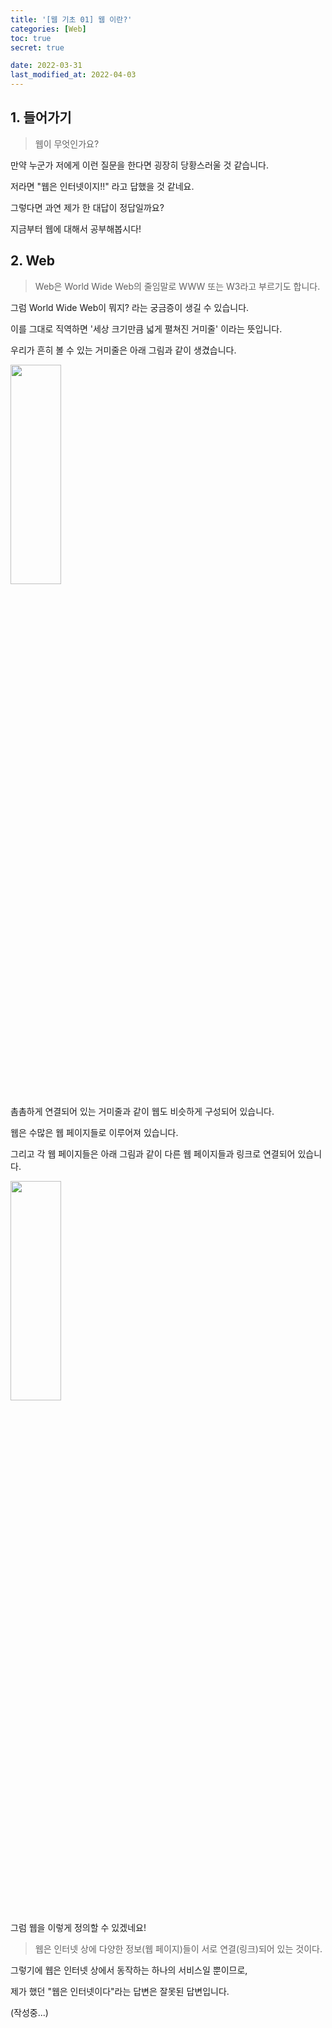 ```yaml
---
title: '[웹 기초 01] 웹 이란?'
categories: [Web]
toc: true
secret: true

date: 2022-03-31
last_modified_at: 2022-04-03
---
```


## 1. 들어가기

> 웹이 무엇인가요?

만약 누군가 저에게 이런 질문을 한다면 굉장히 당황스러울 것 같습니다.

저라면 "웹은 인터넷이지!!" 라고 답했을 것 같네요.

그렇다면 과연 제가 한 대답이 정답일까요?

지금부터 웹에 대해서 공부해봅시다!

## 2. Web

> Web은 World Wide Web의 줄임말로 WWW 또는 W3라고 부르기도 합니다.

그럼 World Wide Web이 뭐지? 라는 궁금증이 생길 수 있습니다.

이를 그대로 직역하면 '세상 크기만큼 넓게 펼쳐진 거미줄' 이라는 뜻입니다.

우리가 흔히 볼 수 있는 거미줄은 아래 그림과 같이 생겼습니다.

<div class="div-post-img">
  <img src="{{ site.url }}/assets/img/web/01/spider-web.png" width="40%" height="30%" />
</div>

촘촘하게 연결되어 있는 거미줄과 같이 웹도 비슷하게 구성되어 있습니다.

웹은 수많은 웹 페이지들로 이루어져 있습니다.

그리고 각 웹 페이지들은 아래 그림과 같이 다른 웹 페이지들과 링크로 연결되어 있습니다.

<div class="div-post-img">
  <img src="{{ site.url }}/assets/img/web/01/web.png" width="40%" height="30%" />
</div>

그럼 웹을 이렇게 정의할 수 있겠네요!

> 웹은 인터넷 상에 다양한 정보(웹 페이지)들이 서로 연결(링크)되어 있는 것이다.

그렇기에 웹은 인터넷 상에서 동작하는 하나의 서비스일 뿐이므로,

제가 했던 "웹은 인터넷이다"라는 답변은 잘못된 답변입니다.

(작성중...)